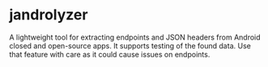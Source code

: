 # jandrolyzer

A lightweight tool for extracting endpoints and JSON headers from Android closed and open-source apps.
It supports testing of the found data. Use that feature with care as it could cause issues on endpoints.

